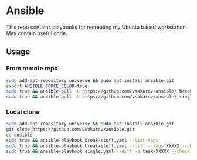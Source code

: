 # Ansible

This repo contains playbooks for recreating my Ubuntu based workstation. May contain useful code.

## Usage


### From remote repo
```bash
sudo add-apt-repository universe && sudo apt install ansible git
export ANSIBLE_FORCE_COLOR=true
sudo true && ansible-pull -U https://github.com/vsakarov/ansible/ break-stuff.yaml --tags XXXXX --check
sudo true && ansible-pull -U https://github.com/vsakarov/ansible/ single.yaml -e task=XXXXX --check
```

### Local clone
```bash
sudo add-apt-repository universe && sudo apt install ansible git
git clone https://github.com/vsakarov/ansible.git
cd ansible
sudo true && ansible-playbook break-stuff.yaml --list-tags
sudo true && ansible-playbook break-stuff.yaml --diff --tags XXXXX --check
sudo true && ansible-playbook single.yaml --diff -e task=XXXXX --check
```
